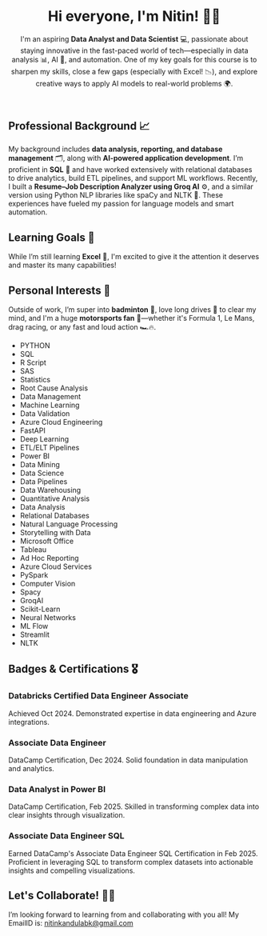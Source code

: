   <!-- Introduction Section -->
  <header>
    <h1>Hi everyone, I'm Nitin! 👋✨</h1>
        <p>
      I'm an aspiring <strong>Data Analyst and Data Scientist</strong> 💻, passionate about staying innovative in the fast-paced world of tech—especially in data analysis 📊, AI 🤖, and automation. One of my key goals for this course is to sharpen my skills, close a few gaps (especially with Excel! 📉), and explore creative ways to apply AI models to real-world problems 🌍.
    </p>

  </header>


  </section>

  <!-- Professional Background Section -->
  <section>
    <h2>Professional Background 📈</h2>
    <p>
      My background includes <strong>data analysis, reporting, and database management</strong> 🗂️, along with <strong>AI-powered application development</strong>. I’m proficient in <strong>SQL</strong> 🧠 and have worked extensively with relational databases to drive analytics, build ETL pipelines, and support ML workflows. Recently, I built a <strong>Resume–Job Description Analyzer using Groq AI</strong> ⚙️, and a similar version using Python NLP libraries like spaCy and NLTK 🐍. These experiences have fueled my passion for language models and smart automation.
    </p>
  </section>

  <!-- Learning Goals Section -->
  <section>
    <h2>Learning Goals 🚀</h2>
    <p>
      While I’m still learning <strong>Excel</strong> 📘, I'm excited to give it the attention it deserves and master its many capabilities!
    </p>
  </section>

  <!-- Personal Interests Section -->
  <section>
    <h2>Personal Interests 🎉</h2>
    <p>
      Outside of work, I’m super into <strong>badminton</strong> 🏸, love long drives 🚗 to clear my mind, and I'm a huge <strong>motorsports fan</strong> 🏁—whether it's Formula 1, Le Mans, drag racing, or any fast and loud action 🏎️🔥.
    </p>
  </section>

<div class="skills-list">
  <ul>
    <li>PYTHON</li>
    <li>SQL</li>
    <li>R Script</li>
    <li>SAS</li>
    <li>Statistics</li>
    <li>Root Cause Analysis</li>
    <li>Data Management</li>
    <li>Machine Learning</li>
    <li>Data Validation</li>
    <li>Azure Cloud Engineering</li>
    <li>FastAPI</li>
    <li>Deep Learning</li>
    <li>ETL/ELT Pipelines</li>
    <li>Power BI</li>
    <li>Data Mining</li>
    <li>Data Science</li>
    <li>Data Pipelines</li>
    <li>Data Warehousing</li>
    <li>Quantitative Analysis</li>
    <li>Data Analysis</li>
    <li>Relational Databases</li>
    <li>Natural Language Processing</li>
    <li>Storytelling with Data</li>
    <li>Microsoft Office</li>
    <li>Tableau</li>
    <li>Ad Hoc Reporting</li>
    <li>Azure Cloud Services</li>
    <li>PySpark</li>
    <li>Computer Vision</li>
    <li>Spacy</li>
    <li>GroqAI</li>
    <li>Scikit-Learn</li>
    <li>Neural Networks</li>
    <li>ML Flow</li>
    <li>Streamlit</li>
    <li>NLTK</li>
  </ul>
</div>
</section>

  <!-- Badges & Certifications Section -->
  <section>
    <h2>Badges &amp; Certifications 🎖️</h2>
    <div class="badges">
      <!-- Certification 1 -->
      <div class="badge-item">
        <h3>Databricks Certified Data Engineer Associate</h3>
        <p>Achieved Oct 2024. Demonstrated expertise in data engineering and Azure integrations.</p>
      </div>
      <!-- Certification 2 -->
      <div class="badge-item">
        <h3>Associate Data Engineer</h3>
        <p>DataCamp Certification, Dec 2024. Solid foundation in data manipulation and analytics.</p>
      </div>
      <!-- Certification 3 -->
      <div class="badge-item">
        <h3>Data Analyst in Power BI</h3>
        <p>DataCamp Certification, Feb 2025. Skilled in transforming complex data into clear insights through visualization.</p>
      </div>
      <!-- Certification 4 -->
      <div class="badge-item">
        <h3>Associate Data Engineer SQL</h3>
        <p>Earned DataCamp's Associate Data Engineer SQL Certification in Feb 2025. Proficient in leveraging SQL to transform complex datasets into actionable insights and compelling visualizations.</p>
      </div>
    </div>
  </section>
    <!-- Collaboration Callout Section -->
  <section>
    <h2>Let's Collaborate! 🤝💡</h2>
    <p>
      I’m looking forward to learning from and collaborating with you all!
      My EmailID is: <a href="mailto:nitinkandulabk@gmail.com">nitinkandulabk@gmail.com</a>
    </p>
    </p>
  </section>
</body>
</html>
